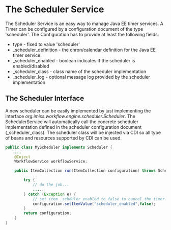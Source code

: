 # The Scheduler Service
The Scheduler Service is an easy way to manage Java EE timer services. A Timer can be configured by a configuration document of the type 'scheduler'. 
The Configuration has to provide at least the following fields:

 * type - fixed to value 'scheduler'
 * _scheduler_definition - the chron/calendar definition for the Java EE timer service.
 * _scheduler_enabled - boolean indicates if the scheduler is enabled/disabled
 * _scheduler_class - class name of the scheduler implementation
 * _scheduler_log - optional message log provided by the scheduler implementation


## The Scheduler Interface

A new scheduler can be easily implemented by just implementing the interface _org.imixs.workflow.engine.scheduler.Scheduler_. 
The SchedulerService will automatically call the concrete scheduler implementation defined in the scheduler configuration document (_scheduler_class). The scheduler class will be injected via CDI so all type of beans and resources supported by CDI can be used. 


```java
public class MyScheduler implements Scheduler {
	...
	@Inject
	WorkflowService workflowService;

	public ItemCollection run(ItemCollection configuration) throws SchedulerException {

		try {
			// do the job...
			.....
		} catch (Exception e) {
			// set item _schduler_enabled to false to cancel the timer.
			configuration.setItemValue("scheduler_enabled",false); 
		}
		return configuration;
	}
}  
```
